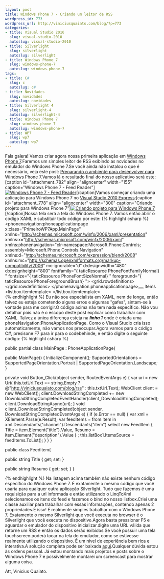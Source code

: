 ```yaml
--- 
layout: post
title: Windows Phone 7 - Criando um leitor de RSS
wordpress_id: 773
wordpress_url: http://viniciusquaiato.com/blog/?p=773
categories: 
- title: Visual Studio 2010
  slug: visual-studio-2010
  autoslug: visual-studio-2010
- title: Silverlight
  slug: silverlight
  autoslug: silverlight
- title: Windows Phone 7
  slug: windows-phone-7
  autoslug: windows-phone-7
tags: 
- title: C#
  slug: c
  autoslug: c#
- title: Novidades
  slug: novidades
  autoslug: novidades
- title: Silverlight 4
  slug: silverlight-4
  autoslug: silverlight-4
- title: Windows Phone 7
  slug: windows-phone-7
  autoslug: windows-phone-7
- title: WP7
  slug: wp7
  autoslug: wp7
---
```

Fala galera! Vamos criar agora nossa primeira aplicação em [Windows Phone 7](http://www.windowsphone7series.com/).Faremos um simples leitor de RSS exibindo as novidades no emulador do Windows Phone 7.Se você ainda não instalou o que é necessário, veja este post: [Preparando o ambiente para desenvolver para Windows Phone 7](http://viniciusquaiato.com/blog/windows-phone-7-preparando-ambiente-para-desenvolver/).Vamos lá o resultado final do nosso aplicativo será este:[caption id="attachment_782" align="aligncenter" width="155" caption="Windows Phone 7 - Feed Reader"][![Windows Phone 7 - Feed Reader](http://viniciusquaiato.com/blog/wp-content/uploads/2010/03/Final-155x300.jpg "Windows Phone 7 - Feed Reader")](http://viniciusquaiato.com/blog/wp-content/uploads/2010/03/Final.jpg)[/caption]Vamos começar criando uma aplicação para Windows Phone 7 no [Visual Studio 2010 Express](http://developer.windowsphone.com/windows-phone-7-series/):[caption id="attachment_778" align="aligncenter" width="300" caption="Criando projeto para Windows Phone 7"][![Criando projeto para Windows Phone 7](http://viniciusquaiato.com/blog/wp-content/uploads/2010/03/Criando-projeto-300x190.jpg "Criando projeto para Windows Phone 7")](http://viniciusquaiato.com/blog/wp-content/uploads/2010/03/Criando-projeto.jpg)[/caption]Nossa tela será a tela do Windows Phone 7. Vamos então abrir o código XAML e substituir todo código por este:
{% highlight csharp %}
<phonenavigation:phoneapplicationpage x:class="PrimeiroWP7App.MainPage" xmlns="http://schemas.microsoft.com/winfx/2006/xaml/presentation" xmlns:x="http://schemas.microsoft.com/winfx/2006/xaml" xmlns:phonenavigation="clr-namespace:Microsoft.Phone.Controls;
    assembly=Microsoft.Phone.Controls.Navigation" xmlns:d="http://schemas.microsoft.com/expression/blend/2008" xmlns:mc="http://schemas.openxmlformats.org/markup-compatibility/2006" mc:ignorable="d" d:designwidth="480" d:designheight="800" fontfamily="{
taticResource PhoneFontFamilyNormal}
" fontsize="{
taticResource PhoneFontSizeNormal}
" foreground="{
taticResource PhoneForegroundBrush}
">    <grid x:name="LayoutRoot" background="{
taticResource PhoneBackgroundBrush}
">        <grid.rowdefinitions>            <rowdefinition height="Auto" />            <rowdefinition height="*" />        </grid.rowdefinitions>        <grid x:name="TitleGrid" grid.row="0">            <stackpanel>                <border background="#ffcc00">                    <textblock foreground="Black" margin="5" text="Vinicius Quaiato Feed Reader" x:name="textBlockPageTitle" style="{
taticResource PhoneTextPageTitle1Style}
" fontfamily="Verdana" />                </border>                <textblock margin="0,-10" text="Feed for:" x:name="textBlockListTitle" style="{
taticResource PhoneTextPageTitle2Style}
" fontsize="60" fontfamily="Calibri" />                <border margin="0 0 0 10" cornerradius="10" background="#ffcc00">                    <stackpanel orientation="Horizontal">                        <textbox x:name="txtUrl" width="360" background="#fff" foreground="#000" fontsize="22"></textbox>                        </stackpanel></border></stackpanel></grid></grid></phonenavigation:phoneapplicationpage><button content="Read" foreground="Black" click="Button_Click" borderthickness="1" borderbrush="Black"></button>                                                                <grid x:name="Feeds" grid.row="2">            <stackpanel horizontalalignment="Left">                <textblock fontsize="30" foreground="Chartreuse">Items</textblock>                <listbox height="521" margin="0,10,0,0" name="listBox1" verticalalignment="Top" width="476">                    <listbox.itemtemplate>                        <datatemplate>                            <stackpanel orientation="Vertical" height="150" width="476">                                <textblock text="{
inding Title}
" textwrapping="Wrap" foreground="#FFC8AB14" fontsize="22" />                                <textblock text="{
inding Resumo}
" textwrapping="Wrap" fontsize="18" />                            </stackpanel>                        </datatemplate>                    </listbox.itemtemplate>                </listbox>            </stackpanel>        </grid>    
{% endhighlight %}
Eu não sou especialista em XAML, nem de longe, então talvez eu esteja cometendo alguns erros e algumas "gafes", sintam-se à vontade para me corrigir.O código acima não tem nada específico. Não vou detalhar pois não é o escopo deste post explicar como trabalhar com XAML. Talvez a única diferença esteja na **_linha 1_** onde é criada uma phoneNavigation:PhoneApplicationPage. Como o Visual Studio cria isso automaticamente, não vamos nos preocupar.Agora vamos para o código C#, presisone F7 para ir para o codebehinde, e então digite o seguinte código:
{% highlight csharp %}

public partial class MainPage : PhoneApplicationPage{    

public MainPage()    {        InitializeComponent();
    SupportedOrientations = SupportedPageOrientation.Portrait | SupportedPageOrientation.Landscape;
    }
    
private void Button_Click(object sender, RoutedEventArgs e)    {
var uri = new Uri(                            this.txtUrl.Text == string.Empty ?                            @"http://viniciusquaiato.com/blog/rss" :                            this.txtUrl.Text);
    WebClient client = new WebClient();
    client.DownloadStringCompleted += new DownloadStringCompletedEventHandler(client_DownloadStringCompleted);
    client.DownloadStringAsync(uri);
    }
void client_DownloadStringCompleted(object sender, DownloadStringCompletedEventArgs e)    {        if (e.Error == null)        {
var xml = XElement.Parse(e.Result);
var feedItems = from item in xml.Descendants("channel").Descendants("item")                            select new FeedItem { Title = item.Element("title").Value, Resumo = item.Element("description").Value }
;
    this.listBox1.ItemsSource = feedItems.ToList();
    }
    }
}


public class FeedItem{    

public string Title { get;
    set;
    }
    
public string Resumo { get;
    set;
    }
}

{% endhighlight %}
Na listagem acima também não existe nenhum código específico do Windows Phone 7. É exatamente o mesmo código que você usaria para qualquer outra aplicação Silverlight. Tudo que fazemos é uma requisição para a url informada e então utilizando o LinqToXml selecionamos os itens do feed e fazemos o bind no nosso listbox.Criei uma classe auxiliar para trabalhar com essas informações, contendo apenas 2 propriedades.É isso! É realmente simples trabalhar com o Windows Phone 7. Exatamente o mesmo Silverlight que você executa no browser é o Silverlight que você executa no dispositivo.Agora basta pressionar F5 e aguardar o emulador do dispositivo inicializar.digite uma URL válida que retorne um RSS e então os dados serão exibidos.Se você possuir uma tela touchscreen poderá tocar na tela do emulador, como se estivesse realmente utilizando o dispositivo. É um nível de experiência bem rica e interativa.A solução completa pode ser baixada [aqui](http://viniciusquaiato.com/files/codesamples/WindowsPhone7/RSSWindowsPhone7.zip).Qualquer dúvida estou às ordens pessoal. Já estou montando mais projetos e posts sobre o Windows Phone 7 e possivelmente montarei um screencast para mostrar alguma coisa.

Att,
Vinicius Quaiato.
